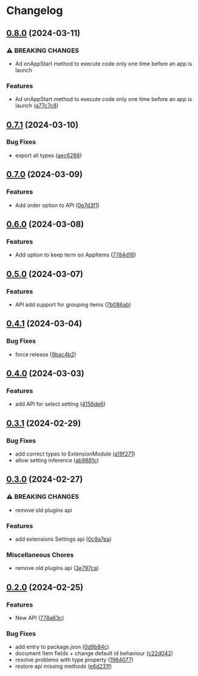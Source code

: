 # Changelog

## [0.8.0](https://github.com/RokiiApp/app/compare/api-v0.7.1...api-v0.8.0) (2024-03-11)


### ⚠ BREAKING CHANGES

* Ad onAppStart method to execute code only one time before an app is launch

### Features

* Ad onAppStart method to execute code only one time before an app is launch ([a77c7c8](https://github.com/RokiiApp/app/commit/a77c7c8d6d915a304b6d8dfd9a460caf5fb946d5))

## [0.7.1](https://github.com/RokiiApp/app/compare/api-v0.7.0...api-v0.7.1) (2024-03-10)


### Bug Fixes

* export all types ([aec6286](https://github.com/RokiiApp/app/commit/aec628695e94fff86083df101e141734d8951a8e))

## [0.7.0](https://github.com/RokiiApp/app/compare/api-v0.6.0...api-v0.7.0) (2024-03-09)


### Features

* Add order option to API ([0e7d3f1](https://github.com/RokiiApp/app/commit/0e7d3f126cf4fe6375b3d246ce21ca47ad6e693e))

## [0.6.0](https://github.com/RokiiApp/app/compare/api-v0.5.0...api-v0.6.0) (2024-03-08)


### Features

* Add option to keep term on AppItems ([7784d16](https://github.com/RokiiApp/app/commit/7784d16000e3f87dbfd9787f9de50510703b9770))

## [0.5.0](https://github.com/RokiiApp/app/compare/api-v0.4.1...api-v0.5.0) (2024-03-07)


### Features

* API add support for grouping items ([7b086ab](https://github.com/RokiiApp/app/commit/7b086ab3d7184005526d728d4430375ccda26f26))

## [0.4.1](https://github.com/RokiiApp/app/compare/api-v0.4.0...api-v0.4.1) (2024-03-04)


### Bug Fixes

* force release ([9bac4b2](https://github.com/RokiiApp/app/commit/9bac4b2e4184a9ff5b809ed1de8a3f300868e9bc))

## [0.4.0](https://github.com/RokiiApp/app/compare/api-v0.3.1...api-v0.4.0) (2024-03-03)


### Features

* add API for select setting ([4156de6](https://github.com/RokiiApp/app/commit/4156de61b56ebaed465b23201e1d54223b0fcaa5))

## [0.3.1](https://github.com/RokiiApp/app/compare/api-v0.3.0...api-v0.3.1) (2024-02-29)


### Bug Fixes

* add correct types to ExtensionModule ([a19f271](https://github.com/RokiiApp/app/commit/a19f2718bed9c657959b6f5099f098ebcb87be43))
* allow setting inference ([ab9881c](https://github.com/RokiiApp/app/commit/ab9881cd6611a5eb2411e91f96c453854ab18895))

## [0.3.0](https://github.com/RokiiApp/app/compare/api-v0.2.0...api-v0.3.0) (2024-02-27)


### ⚠ BREAKING CHANGES

* remove old plugins api

### Features

* add extensions Settings api ([0c9a7ea](https://github.com/RokiiApp/app/commit/0c9a7ea797c0decd592f4b2371c16678e8d01847))


### Miscellaneous Chores

* remove old plugins api ([3e797ca](https://github.com/RokiiApp/app/commit/3e797cab34e8248273eef4abef6fb4a86f044b51))

## [0.2.0](https://github.com/RokiiApp/app/compare/api-v0.1.7...api-v0.2.0) (2024-02-25)


### Features

* New API ([778a63c](https://github.com/RokiiApp/app/commit/778a63c0d44eb14ae13d155eb59f6398e381e376))


### Bug Fixes

* add entry to package.json ([0d9b84c](https://github.com/RokiiApp/app/commit/0d9b84c5b2e1f5570e5ae5ac6355fbfb54fc4328))
* document Item fields + change default id behaviour ([c22d042](https://github.com/RokiiApp/app/commit/c22d042de7f1b0ad91944e047b810eb0465eb894))
* resolve problems with type property ([1984077](https://github.com/RokiiApp/app/commit/1984077511186899a36da555bdf8cbae44852e8c))
* restore api missing methods ([e6d231f](https://github.com/RokiiApp/app/commit/e6d231f3ce5e4c63cc5eb5c8efe60af9e9abbc7b))
